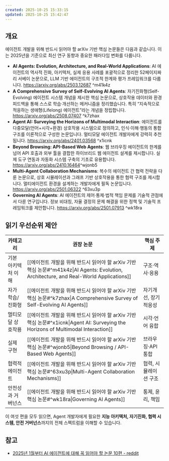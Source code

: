 ```yaml
---
created: 2025-10-25 15:33:15
updated: 2025-10-25 15:42:47
---
```

## 개요

에이전트 개발을 위해 반드시 읽어야 할 arXiv 기반 핵심 논문들은 다음과 같습니다. 이는 2025년을 기준으로 최신 연구 동향과 중요한 패러다임 변화를 다룹니다.

- **AI Agents: Evolution, Architecture, and Real-World Applications**: AI 에이전트의 역사적 진화, 아키텍처, 실제 응용 사례를 포괄적으로 정리한 52페이지짜리 서베이 논문으로, LLM 기반 에이전트의 구조적 한계와 평가 프레임워크를 다룹니다. https://arxiv.org/abs/2503.12687 ^m41k4z
- **A Comprehensive Survey of Self-Evolving AI Agents**: 자기진화형(Self-Evolving) 에이전트 시스템 개념을 제시한 핵심 논문으로, 상호작용 데이터와 환경 피드백을 통해 스스로 학습·개선하는 메커니즘을 정리했습니다. 특히 “지속적으로 적응하는 생애형(Lifelong) 에이전트”라는 개념을 정립합니다. https://arxiv.org/abs/2508.07407 ^k7zhax
- **Agent AI: Surveying the Horizons of Multimodal Interaction**: 에이전트를 다중모달(언어+시각+환경) 상호작용 시스템으로 정의하고, 인식·이해·행동의 통합 구조를 이론적으로 구성한 논문입니다. 멀티모달 에이전트 개발자에게 강력히 추천됩니다. https://arxiv.org/abs/2401.03568 ^x1icnk
- **Beyond Browsing: API-Based Web Agents**: 웹 브라우징 에이전트의 한계를 넘어 API 호출과 외부 툴을 결합한 하이브리드 웹 에이전트 설계를 제시합니다. 실제 도구 연동과 자동화 시스템 구축의 기초로 유용합니다.  https://arxiv.org/abs/2410.16464​ ^wjonb5
- **Multi-Agent Collaboration Mechanisms**: 복수의 에이전트 간 협력 전략을 다룬 논문으로, 상호 시뮬레이션과 그래프 기반 상호작용을 통한 협력 구조를 제시합니다. 멀티에이전트 환경을 설계하는 개발자에게 필독 논문입니다.​ https://arxiv.org/abs/2501.06322 ^63xu3p
- **Governing AI Agents**: AI 에이전트의 제어·통제·법적 책임 문제를 기술적 관점에서 다룬 연구입니다. 정보 비대칭, 자율 결정의 문제 해결을 위한 정책 및 기술적 프레임워크를 제안합니다.​ https://arxiv.org/abs/2501.07913 ^wk18ra

## 읽기 우선순위 제안

| 카테고리       | 권장 논문                                                                                                             | 핵심 주제        |
| ---------- | ----------------------------------------------------------------------------------------------------------------- | ------------ |
| 기본 아키텍처 이해 | [[에이전트 개발을 위해 반드시 읽어야 할 arXiv 기반 핵심 논문#^m41k4z\|AI Agents: Evolution, Architecture, and Real-World Applications]] | 구조·역사·응용     |
| 자가 학습/진화형  | [[에이전트 개발을 위해 반드시 읽어야 할 arXiv 기반 핵심 논문#^k7zhax\|A Comprehensive Survey of Self-Evolving AI Agents]]               | 자기개선, 장기 적응성 |
| 멀티모달 상호작용  | [[에이전트 개발을 위해 반드시 읽어야 할 arXiv 기반 핵심 논문#^x1icnk\|Agent AI: Surveying the Horizons of Multimodal Interaction]]      | 시각·언어 융합     |
| 실제 구현      | [[에이전트 개발을 위해 반드시 읽어야 할 arXiv 기반 핵심 논문#^wjonb5\|Beyond Browsing / API-Based Web Agents]]                          | 브라우징·API통합   |
| 협력적 에이전트   | [[에이전트 개발을 위해 반드시 읽어야 할 arXiv 기반 핵심 논문#^63xu3p\|Multi-Agent Collaboration Mechanisms]]                            | 협력, 시뮬레이션 구조 |
| 안전성과 거버넌스  | [[에이전트 개발을 위해 반드시 읽어야 할 arXiv 기반 핵심 논문#^wk18ra\|Governing AI Agents]]                                             | 통제, 윤리, 책임   |

이 여섯 편을 모두 읽으면, Agent 개발자에게 필요한 **지능 아키텍처, 자기진화, 협력 시스템, 안전 거버넌스**까지의 전체 스펙트럼을 이해할 수 있습니다.

## 참고

- [2025년 1월부터 AI 에이전트에 대해 꼭 읽어야 할 논문 10편 - reddit](https://www.reddit.com/r/LLMDevs/comments/1ifjs6n/10_mustread_papers_on_ai_agents_from_january_2025/)